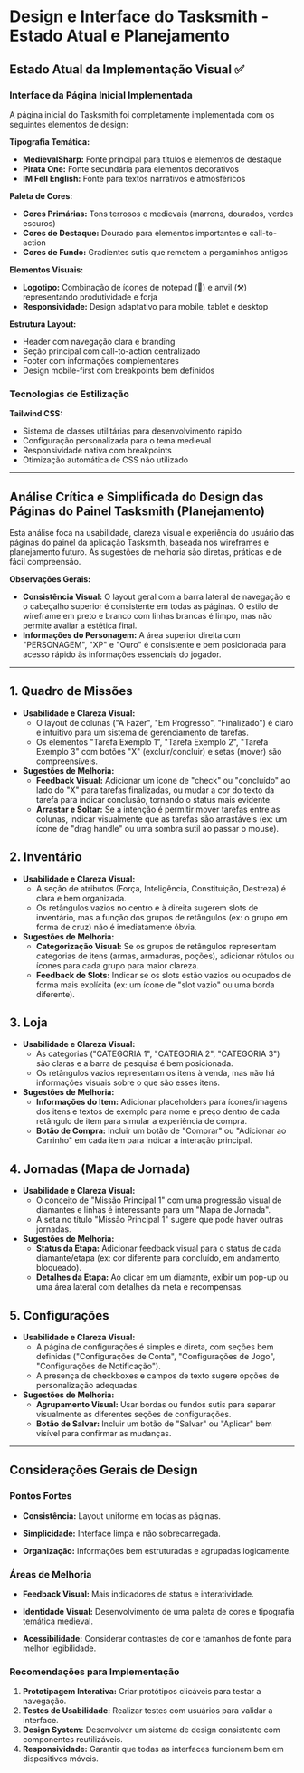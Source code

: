 # Design e Interface do Tasksmith - Estado Atual e Planejamento

## Estado Atual da Implementação Visual ✅

### Interface da Página Inicial Implementada

A página inicial do Tasksmith foi completamente implementada com os seguintes elementos de design:

**Tipografia Temática:**

- **MedievalSharp:** Fonte principal para títulos e elementos de destaque
- **Pirata One:** Fonte secundária para elementos decorativos
- **IM Fell English:** Fonte para textos narrativos e atmosféricos

**Paleta de Cores:**

- **Cores Primárias:** Tons terrosos e medievais (marrons, dourados, verdes escuros)
- **Cores de Destaque:** Dourado para elementos importantes e call-to-action
- **Cores de Fundo:** Gradientes sutis que remetem a pergaminhos antigos

**Elementos Visuais:**

- **Logotipo:** Combinação de ícones de notepad (📝) e anvil (⚒️) representando produtividade e forja
- **Responsividade:** Design adaptativo para mobile, tablet e desktop

**Estrutura Layout:**

- Header com navegação clara e branding
- Seção principal com call-to-action centralizado
- Footer com informações complementares
- Design mobile-first com breakpoints bem definidos

### Tecnologias de Estilização

**Tailwind CSS:**

- Sistema de classes utilitárias para desenvolvimento rápido
- Configuração personalizada para o tema medieval
- Responsividade nativa com breakpoints
- Otimização automática de CSS não utilizado

---

## Análise Crítica e Simplificada do Design das Páginas do Painel Tasksmith (Planejamento)

Esta análise foca na usabilidade, clareza visual e experiência do usuário das páginas do painel da aplicação Tasksmith, baseada nos wireframes e planejamento futuro. As sugestões de melhoria são diretas, práticas e de fácil compreensão.

**Observações Gerais:**

- **Consistência Visual:** O layout geral com a barra lateral de navegação e o cabeçalho superior é consistente em todas as páginas. O estilo de wireframe em preto e branco com linhas brancas é limpo, mas não permite avaliar a estética final.
- **Informações do Personagem:** A área superior direita com "PERSONAGEM", "XP" e "Ouro" é consistente e bem posicionada para acesso rápido às informações essenciais do jogador.

---

## 1. Quadro de Missões

- **Usabilidade e Clareza Visual:**
  - O layout de colunas ("A Fazer", "Em Progresso", "Finalizado") é claro e intuitivo para um sistema de gerenciamento de tarefas.
  - Os elementos "Tarefa Exemplo 1", "Tarefa Exemplo 2", "Tarefa Exemplo 3" com botões "X" (excluir/concluir) e setas (mover) são compreensíveis.
- **Sugestões de Melhoria:**
  - **Feedback Visual:** Adicionar um ícone de "check" ou "concluído" ao lado do "X" para tarefas finalizadas, ou mudar a cor do texto da tarefa para indicar conclusão, tornando o status mais evidente.
  - **Arrastar e Soltar:** Se a intenção é permitir mover tarefas entre as colunas, indicar visualmente que as tarefas são arrastáveis (ex: um ícone de "drag handle" ou uma sombra sutil ao passar o mouse).

## 2. Inventário

- **Usabilidade e Clareza Visual:**
  - A seção de atributos (Força, Inteligência, Constituição, Destreza) é clara e bem organizada.
  - Os retângulos vazios no centro e à direita sugerem slots de inventário, mas a função dos grupos de retângulos (ex: o grupo em forma de cruz) não é imediatamente óbvia.
- **Sugestões de Melhoria:**
  - **Categorização Visual:** Se os grupos de retângulos representam categorias de itens (armas, armaduras, poções), adicionar rótulos ou ícones para cada grupo para maior clareza.
  - **Feedback de Slots:** Indicar se os slots estão vazios ou ocupados de forma mais explícita (ex: um ícone de "slot vazio" ou uma borda diferente).

## 3. Loja

- **Usabilidade e Clareza Visual:**
  - As categorias ("CATEGORIA 1", "CATEGORIA 2", "CATEGORIA 3") são claras e a barra de pesquisa é bem posicionada.
  - Os retângulos vazios representam os itens à venda, mas não há informações visuais sobre o que são esses itens.
- **Sugestões de Melhoria:**
  - **Informações do Item:** Adicionar placeholders para ícones/imagens dos itens e textos de exemplo para nome e preço dentro de cada retângulo de item para simular a experiência de compra.
  - **Botão de Compra:** Incluir um botão de "Comprar" ou "Adicionar ao Carrinho" em cada item para indicar a interação principal.

## 4. Jornadas (Mapa de Jornada)

- **Usabilidade e Clareza Visual:**
  - O conceito de "Missão Principal 1" com uma progressão visual de diamantes e linhas é interessante para um "Mapa de Jornada".
  - A seta no título "Missão Principal 1" sugere que pode haver outras jornadas.
- **Sugestões de Melhoria:**
  - **Status da Etapa:** Adicionar feedback visual para o status de cada diamante/etapa (ex: cor diferente para concluído, em andamento, bloqueado).
  - **Detalhes da Etapa:** Ao clicar em um diamante, exibir um pop-up ou uma área lateral com detalhes da meta e recompensas.

## 5. Configurações

- **Usabilidade e Clareza Visual:**
  - A página de configurações é simples e direta, com seções bem definidas ("Configurações de Conta", "Configurações de Jogo", "Configurações de Notificação").
  - A presença de checkboxes e campos de texto sugere opções de personalização adequadas.
- **Sugestões de Melhoria:**
  - **Agrupamento Visual:** Usar bordas ou fundos sutis para separar visualmente as diferentes seções de configurações.
  - **Botão de Salvar:** Incluir um botão de "Salvar" ou "Aplicar" bem visível para confirmar as mudanças.

---

## Considerações Gerais de Design

### Pontos Fortes

- **Consistência:** Layout uniforme em todas as páginas.

- **Simplicidade:** Interface limpa e não sobrecarregada.
- **Organização:** Informações bem estruturadas e agrupadas logicamente.

### Áreas de Melhoria

- **Feedback Visual:** Mais indicadores de status e interatividade.

- **Identidade Visual:** Desenvolvimento de uma paleta de cores e tipografia temática medieval.
- **Acessibilidade:** Considerar contrastes de cor e tamanhos de fonte para melhor legibilidade.

### Recomendações para Implementação

1. **Prototipagem Interativa:** Criar protótipos clicáveis para testar a navegação.
2. **Testes de Usabilidade:** Realizar testes com usuários para validar a interface.
3. **Design System:** Desenvolver um sistema de design consistente com componentes reutilizáveis.
4. **Responsividade:** Garantir que todas as interfaces funcionem bem em dispositivos móveis.
